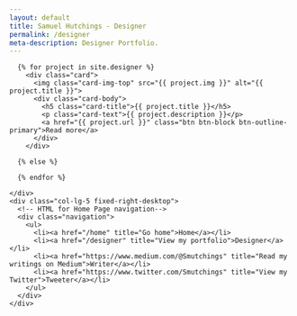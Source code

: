 ```yaml
---
layout: default
title: Samuel Hutchings - Designer
permalink: /designer
meta-description: Designer Portfolio.
---
```


  <div class="container">
  <div class="row full-height">
    <div class="col-lg-7 col-left-scroll">

      {% for project in site.designer %}
        <div class="card">
          <img class="card-img-top" src="{{ project.img }}" alt="{{ project.title }}">
          <div class="card-body">
            <h5 class="card-title">{{ project.title }}</h5>
            <p class="card-text">{{ project.description }}</p>
            <a href="{{ project.url }}" class="btn btn-block btn-outline-primary">Read more</a>
          </div>
        </div>

      {% else %}

      {% endfor %}

    </div>
    <div class="col-lg-5 fixed-right-desktop">
      <!-- HTML for Home Page navigation-->
      <div class="navigation">
        <ul>
          <li><a href="/home" title="Go home">Home</a></li>
          <li><a href="/designer" title="View my portfolio">Designer</a></li>
          <li><a href="https://www.medium.com/@Smutchings" title="Read my writings on Medium">Writer</a></li>
          <li><a href="https://www.twitter.com/Smutchings" title="View my Twitter">Tweeter</a></li>
        </ul>
      </div>
    </div>
  </div>
</div>
